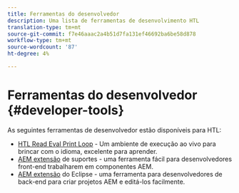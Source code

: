 ```yaml
---
title: Ferramentas do desenvolvedor
description: Uma lista de ferramentas de desenvolvimento HTL
translation-type: tm+mt
source-git-commit: f7e46aaac2a4b51d7fa131ef46692ba6be58d878
workflow-type: tm+mt
source-wordcount: '87'
ht-degree: 4%

---
```



# Ferramentas do desenvolvedor {#developer-tools}

As seguintes ferramentas de desenvolvedor estão disponíveis para HTL:

* [HTL Read Eval Print Loop](https://github.com/Adobe-Marketing-Cloud/aem-htl-repl)  - Um ambiente de execução ao vivo para brincar com o idioma, excelente para aprender.
* [AEM extensão](https://docs.adobe.com/content/help/en/experience-manager-65/developing/devtools/aem-brackets.html)  de suportes - uma ferramenta fácil para desenvolvedores front-end trabalharem em componentes AEM.
* [AEM extensão](https://docs.adobe.com/content/help/en/experience-manager-65/developing/devtools/aem-eclipse.html)  do Eclipse - uma ferramenta para desenvolvedores de back-end para criar projetos AEM e editá-los facilmente.
